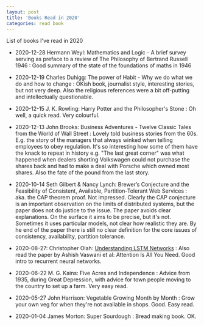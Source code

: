 ```yaml
---
layout: post
title: 'Books Read in 2020'
categories: read book
---
```


List of books I've read in 2020

- 2020-12-28 Hermann Weyl: Mathematics and Logic - A brief survey serving as preface to a review of The Philosophy of Bertrand Russell 1946
: Good summary of the state of the foundations of maths in 1946

- 2020-12-19 Charles Duhigg: The power of Habit - Why we do what we do and how to change
: OKish book, journalist style, interesting stories, but not very deep. Also
the religious references were a bit off-putting and intellectually
questionable.

- 2020-12-15 J. K. Rowling: Harry Potter and the Philosopher's Stone
: Oh well, a quick read. Very colourful.

- 2020-12-13 John Brooks: Business Adventures - Twelve Classic Tales from the World of Wall Street
: Lovely told business stories from the 60s. E.g. the story of the managers
that always winked when telling employees to obey regulation. It's so
interesting how some of them have the knack to repeat in history e.g. "The last
great corner" was what happened when dealers shorting Volkswagen could not
purchase the shares back and had to make a deal with Porsche which owned most
shares. Also the fate of the pound from the last story.

- 2020-10-14 Seth Gilbert & Nancy Lynch: Brewer’s Conjecture and the Feasibility of Consistent, Available, Partition-Tolerant Web Services
: aka. the CAP theorem proof. Not impressed. Clearly the CAP conjecture is an
important observation on the limits of distributed systems, but the paper does
not do justice to the issue. The paper avoids clear explanations. On the
surface it aims to be precise, but it's not. Sometimes it uses particular
models, not clear how realistic they are. By he end of the paper there is still
no clear definition for the core issues of consistency, availability, partition
tolerance.

- 2020-08-27: Christopher Olah: [Understanding LSTM Networks](https://colah.github.io/posts/2015-08-Understanding-LSTMs/)
: Also read the paper by Ashish Vaswani et al: Attention Is All You Need. Good
intro to recurrent neural networks.

- 2020-06-22 M. G. Kains: Five Acres and Independence
: Advice from 1935, during Great Depression, with advice for town people moving
to the country to set up a farm. Very easy read.

- 2020-05-27 John Harrison: Vegetable Growing Month by Month
: Grow your own veg for when they're not available in shops. Good. Easy read.

- 2020-01-04 James Morton: Super Sourdough
: Bread making book. OK.

